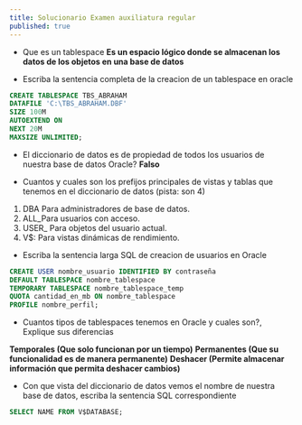 ```yaml
---
title: Solucionario Examen auxiliatura regular
published: true
---
```


*   Que es un tablespace
**Es un espacio lógico donde se almacenan los datos de los objetos en una base de datos**

*   Escriba la sentencia completa de la creacion de un tablespace en oracle
```sql
CREATE TABLESPACE TBS_ABRAHAM
DATAFILE 'C:\TBS_ABRAHAM.DBF'
SIZE 100M
AUTOEXTEND ON
NEXT 20M
MAXSIZE UNLIMITED;
```

*   El diccionario de datos es de propiedad de todos los usuarios de nuestra base de datos Oracle?
**Falso**

*   Cuantos y cuales son los prefijos principales de vistas y tablas que tenemos en el diccionario de datos (pista: son 4) 
1. DBA Para administradores de base de datos.
2. ALL_Para usuarios con acceso.
3. USER_ Para objetos del usuario actual.
4. V$: Para vistas dinámicas de rendimiento.

*   Escriba la sentencia larga SQL de creacion de usuarios en Oracle
```sql
CREATE USER nombre_usuario IDENTIFIED BY contraseña
DEFAULT TABLESPACE nombre_tablespace
TEMPORARY TABLESPACE nombre_tablespace_temp
QUOTA cantidad_en_mb ON nombre_tablespace
PROFILE nombre_perfil;
```

*   Cuantos tipos de tablespaces tenemos en Oracle y cuales son?, Explique sus diferencias

**Temporales (Que solo funcionan por un tiempo)**
**Permanentes (Que su funcionalidad es de manera permanente)**
**Deshacer (Permite almacenar información que permita deshacer cambios)**

*   Con que vista del diccionario de datos vemos el nombre de nuestra base de datos, escriba la sentencia SQL correspondiente
```sql
SELECT NAME FROM V$DATABASE;
```